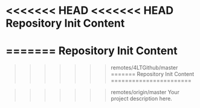 <<<<<<< HEAD
<<<<<<< HEAD
Repository Init Content
=======================

=======
Repository Init Content
=======================

>>>>>>> remotes/4LTGithub/master
=======
Repository Init Content
=======================

>>>>>>> remotes/origin/master
Your project description here.